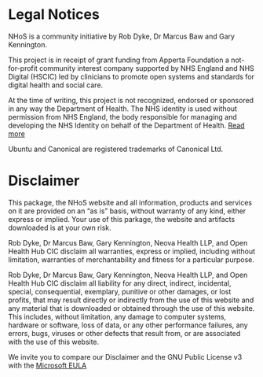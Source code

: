 # Legal Notices

NHoS is a community initiative by Rob Dyke, Dr Marcus Baw and Gary Kennington.

This project is in receipt of grant funding from Apperta Foundation a not-for-profit community interest company supported by NHS England and NHS Digital (HSCIC) led by clinicians to promote open systems and standards for digital health and social care.

At the time of writing, this project is not recognized, endorsed or sponsored in any way the Department of Health. The NHS identity is used without permission from NHS England, the body responsible for managing and developing the NHS Identity on behalf of the Department of Health. [Read more](https://www.openhealthhub.org/t/nhsbuntu-name-change/1211)

Ubuntu and Canonical are registered trademarks of Canonical Ltd.

# Disclaimer

This package, the NHoS website and all information, products and services on it are provided on an “as is” basis, without warranty of any kind, either express or implied. Your use of this parkage, the website and artifacts downloaded is at your own risk.

Rob Dyke, Dr Marcus Baw, Gary Kennington, Neova Health LLP, and Open Health Hub CIC disclaim all warranties, express or implied, including without limitation, warranties of merchantability and fitness for a particular purpose.

Rob Dyke, Dr Marcus Baw, Gary Kennington, Neova Health LLP, and Open Health Hub CIC disclaim all liability for any direct, indirect, incidental, special, consequential, exemplary, punitive or other damages, or lost profits, that may result directly or indirectly from the use of this website and any material that is downloaded or obtained through the use of this website. This includes, without limitation, any damage to computer systems, hardware or software, loss of data, or any other performance failures, any errors, bugs, viruses or other defects that result from, or are associated with the use of this website.

We invite you to compare our Disclaimer and the GNU Public License v3 with the [Microsoft EULA](http://asyd.net/docs/misc/comparing_the_gpl_to_eula.pdf)
